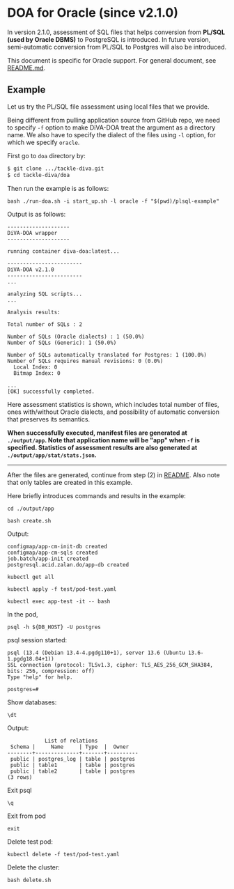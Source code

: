 # DOA for Oracle (since v2.1.0)

In version 2.1.0, assessment of SQL files that helps conversion from **PL/SQL (used by Oracle DBMS)** to PostgreSQL is introduced.
In future version, semi-automatic conversion from PL/SQL to Postgres will also be introduced.

This document is specific for Oracle support. For general document, see [README.md](README.md).

## Example

Let us try the PL/SQL file assessment using local files that we provide.

Being different from pulling application source from GitHub repo,
we need to specify `-f` option to make DiVA-DOA treat the argument as a directory name.
We also have to specify the dialect of the files using `-l` option, for which we specify `oracle`.

First go to `doa` directory by:

```bash
$ git clone .../tackle-diva.git
$ cd tackle-diva/doa
```

Then run the example is as follows:

```
bash ./run-doa.sh -i start_up.sh -l oracle -f "$(pwd)/plsql-example"
```

Output is as follows:

```
--------------------
DiVA-DOA wrapper
--------------------

running container diva-doa:latest...

------------------------
DiVA-DOA v2.1.0
------------------------
...

analyzing SQL scripts...
...

Analysis results:

Total number of SQLs : 2

Number of SQLs (Oracle dialects) : 1 (50.0%)
Number of SQLs (Generic): 1 (50.0%)

Number of SQLs automatically translated for Postgres: 1 (100.0%)
Number of SQLs requires manual revisions: 0 (0.0%)
  Local Index: 0
  Bitmap Index: 0

...
[OK] successfully completed.
```

Here assessment statistics is shown, which includes total number of files, ones with/without Oracle dialects, and possibility of automatic conversion that preserves its semantics.

**When successfully executed, manifest files are generated at `./output/app`.
Note that application name will be "app" when `-f` is specified.
Statistics of assessment results are also generated at `./output/app/stat/stats.json`.**

----

After the files are generated, continue from step (2) in [README](README.md).
Also note that only tables are created in this example.

Here briefly introduces commands and results in the example:

```
cd ./output/app
```

```
bash create.sh
```

Output:

```
configmap/app-cm-init-db created
configmap/app-cm-sqls created
job.batch/app-init created
postgresql.acid.zalan.do/app-db created
```

```
kubectl get all
```

```
kubectl apply -f test/pod-test.yaml
```

```
kubectl exec app-test -it -- bash
```

In the pod,

```
psql -h ${DB_HOST} -U postgres
```

psql session started:

```
psql (13.4 (Debian 13.4-4.pgdg110+1), server 13.6 (Ubuntu 13.6-1.pgdg18.04+1))
SSL connection (protocol: TLSv1.3, cipher: TLS_AES_256_GCM_SHA384, bits: 256, compression: off)
Type "help" for help.

postgres=# 
```

Show databases:

```
\dt
```

Output:

```
            List of relations
 Schema |     Name     | Type  |  Owner   
--------+--------------+-------+----------
 public | postgres_log | table | postgres
 public | table1       | table | postgres
 public | table2       | table | postgres
(3 rows)
```

Exit psql

```
\q
```

Exit from pod

```
exit
```

Delete test pod:

```
kubectl delete -f test/pod-test.yaml
```

Delete the cluster:

```
bash delete.sh 
```
